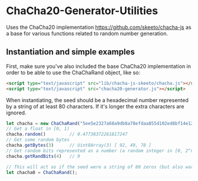 # ChaCha20-Generator-Utilities
Uses the ChaCha20 implementation https://github.com/skeeto/chacha-js as a base for various functions related to random number generation.


## Instantiation and simple examples
First, make sure you've also included the base ChaCha20 implementation in 
order to be able to use the ChaChaRand object, like so:
```html
<script type="text/javascript" src="lib/chacha-js-skeeto/chacha.js"></script>
<script type="text/javascript" src="chacha20-generator.js"></script>
```


When instantiating, the seed should be a hexadecimal number represented by a string of at least 80 characters. 
If it's longer the extra characters are ignored.

```js
let chacha = new ChaChaRand("5ee5e2327a68a9db8a78efdaa855d102ed8bf14e128e0a72ae1c9d72e5f9747e27479f21dfbfd501");
// Get a float in [0, 1)
chacha.random()         // 0.47738372261817247
// Get some random bytes
chacha.getBytes(3)      // Uint8Array(3) [ 92, 49, 78 ]
// Get random bits represented as a number (a random integer in [0, 2^n - 1] where n is the argument given)
chacha.getRandBits(4)   // 9

// This will act as if the seed were a string of 80 zeros (but also warn you about it)
let chacha0 = ChaChaRand();

```

